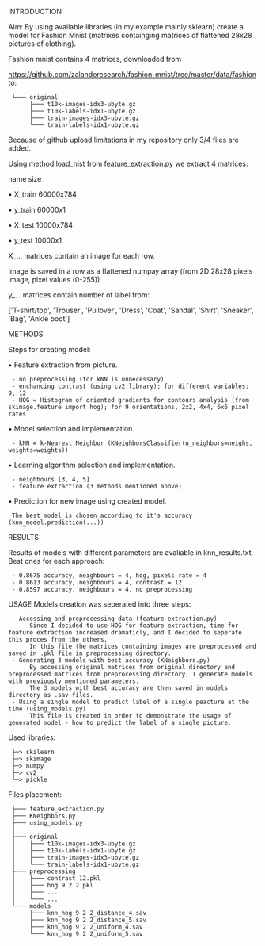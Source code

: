 INTRODUCTION

Aim: By using available libraries (in my example mainly sklearn) create a model for Fashion Mnist (matrixes containging matrices of flattened 28x28 pictures of clothing).

Fashion mnist contains 4 matrices, downloaded from

https://github.com/zalandoresearch/fashion-mnist/tree/master/data/fashion to:

     └─── original
          ├─── t10k-images-idx3-ubyte.gz
          ├─── t10k-labels-idx1-ubyte.gz
          ├─── train-images-idx3-ubyte.gz
          └─── train-labels-idx1-ubyte.gz

Because of github upload limitations in my repository only 3/4 files are added.

Using method load_nist from feature_extraction.py we extract 4 matrices:

  name      size
  
• X_train   60000x784

• y_train   60000x1

• X_test    10000x784

• y_test    10000x1

X_... matrices contain an image for each row.

Image is saved in a row as a flattened numpay array (from 2D 28x28 pixels image, pixel values (0-255))

y_... matrices contain number of label from:

['T-shirt/top', 'Trouser', 'Pullover', 'Dress', 'Coat', 'Sandal', 'Shirt', 'Sneaker', 'Bag', 'Ankle boot']



METHODS

Steps for creating model:

• Feature extraction from picture.

     - no preprocessing (for kNN is unnecessary)
     - enchancing contrast (using cv2 library); for different variables: 9, 12
     - HOG = Histogram of oriented gradients for contours analysis (from skimage.feature import hog); for 9 orientations, 2x2, 4x4, 6x6 pixel rates

• Model selection and implementation.

     - kNN = k-Nearest Neighbor (KNeighborsClassifier(n_neighbors=neighs, weights=weights))

• Learning algorithm selection and implementation.

     - neighbours [3, 4, 5]
     - feature extraction (3 methods mentioned above)

• Prediction for new image using created model.

     The best model is chosen according to it's accuracy (knn_model.prediction(...))

RESULTS

Results of models with different parameters are avaliable in knn_results.txt.
Best ones for each approach:

     - 0.8675 accuracy, neighbours = 4, hog, pixels rate = 4
     - 0.8613 accuracy, neighbours = 4, contrast = 12
     - 0.8597 accuracy, neighbours = 4, no preprocessing

USAGE
Models creation was seperated into three steps:

     - Accessing and preprocessing data (feature_extraction.py)
          Since I decided to use HOG for feature extraction, time for feature extraction increased dramaticly, and I decided to seperate this proces from the others.
          In this file the matrices containing images are preprocessed and saved in .pkl file in preprocessing directory.
     - Generating 3 models with best accuracy (KNeighbors.py)
          By accessing original matrices from original directory and preprocessed matrices from preprocessing directory, I generate models with previously mentioned parameters.
          The 3 models with best accuracy are then saved in models directory as .sav files.
     - Using a single model to predict label of a single peacture at the time (using_models.py)
          This file is created in order to demonstrate the usage of generated model - how to predict the label of a single picture.
     

Used libraries:

     ├─> skilearn
     ├─> skimage
     ├─> numpy
     ├─> cv2
     └─> pickle

Files placement:

     ├─── feature_extraction.py
     ├─── KNeighbors.py
     ├─── using_models.py
     │
     ├─── original
     │    ├─── t10k-images-idx3-ubyte.gz
     │    ├─── t10k-labels-idx1-ubyte.gz
     │    ├─── train-images-idx3-ubyte.gz
     │    └─── train-labels-idx1-ubyte.gz
     ├─── preprocessing
     │    ├─── contrast 12.pkl
     │    ├─── hog 9 2 2.pkl
     │    ├─── ...
     │    └─── ...
     └─── models
          ├─── knn_hog 9 2 2_distance_4.sav
          ├─── knn_hog 9 2 2_distance_5.sav
          ├─── knn_hog 9 2 2_uniform_4.sav
          └─── knn_hog 9 2 2_uniform_5.sav
